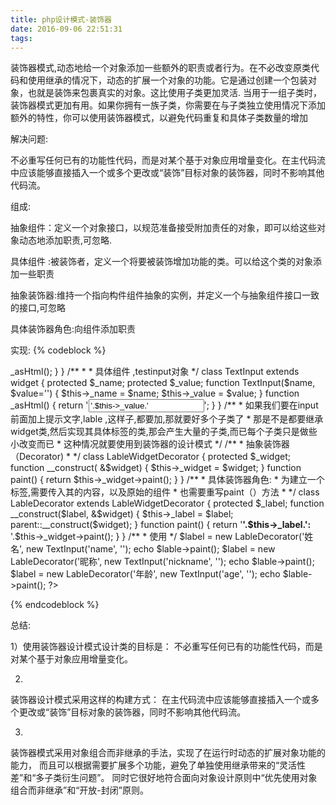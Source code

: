 ```yaml
---
title: php设计模式-装饰器
date: 2016-09-06 22:51:31
tags:
---
```


装饰器模式,动态地给一个对象添加一些额外的职责或者行为。在不必改变原类代码和使用继承的情况下，动态的扩展一个对象的功能。它是通过创建一个包装对象，也就是装饰来包裹真实的对象。这比使用子类更加灵活.
当用于一组子类时，装饰器模式更加有用。如果你拥有一族子类，你需要在与子类独立使用情况下添加额外的特性，你可以使用装饰器模式，以避免代码重复和具体子类数量的增加

解决问题: 

不必重写任何已有的功能性代码，而是对某个基于对象应用增量变化。在主代码流中应该能够直接插入一个或多个更改或“装饰”目标对象的装饰器，同时不影响其他代码流。


组成:

抽象组件：定义一个对象接口，以规范准备接受附加责任的对象，即可以给这些对象动态地添加职责,可忽略.

具体组件 :被装饰者，定义一个将要被装饰增加功能的类。可以给这个类的对象添加一些职责

抽象装饰器:维持一个指向构件组件抽象的实例，并定义一个与抽象组件接口一致的接口,可忽略

具体装饰器角色:向组件添加职责

实现:
{% codeblock %}

<?php   
  
/** 
 * 抽象组件
 */  
class widget {  
    function paint() {  
        return $this->_asHtml();  
    }  
}  
  
/** 
 *  
 * 具体组件 ,testinput对象  
 */  
class TextInput extends widget {  
  
    protected $_name;  
    protected $_value;  
  
    function TextInput($name, $value='') {  
        $this->_name = $name;  
        $this->_value = $value;  
    }  
  
    function _asHtml() {  
        return '<input type="text" name="'.$this->_name.'" value="'.$this->_value.'">';  
  
    }  
  
}  

/**
* 如果我们要在input前面加上提示文字,lable ,这样子,都要加,那就要好多个子类了
* 那是不是都要继承widget类,然后实现其具体标签的类,那会产生大量的子类,而已每个子类只是做些小改变而已
* 这种情况就要使用到装饰器的设计模式
*/

/** 
 * 抽象装饰器（Decorator)
 *  
 */  
class LableWidgetDecorator {  
  
    protected $_widget;  
    function __construct( &$widget) {  
        $this->_widget = $widget;  
    }  
    function paint() {  
        return $this->_widget->paint();  
    }  
  
}


/** 
 * 具体装饰器角色: 
 * 为建立一个标签,需要传入其的内容，以及原始的组件 
 * 也需要重写paint（）方法 
 * 
 */  
  
  
class LableDecorator extends LableWidgetDecorator {  
  
    protected $_label;  
  
    function __construct($label, &$widget) {  
        $this->_label = $label;  
        parent::__construct($widget);  
    }  
  
    function paint() {  
        return '<b>'.$this->_label.':</b> '.$this->_widget->paint();  
    }  
  
}  
  
  
/** 
 * 使用
 */  

$label =  new LableDecorator('姓名', new TextInput('name', '');
echo $lable->paint(); 	

$label =  new LableDecorator('昵称', new TextInput('nickname', '');  
echo $lable->paint(); 	

$label =  new LableDecorator('年龄', new TextInput('age', '');  
echo $lable->paint(); 	

?>  
{% endcodeblock %}

总结:

1）使用装饰器设计模式设计类的目标是：
 不必重写任何已有的功能性代码，而是对某个基于对象应用增量变化。 

2)
 装饰器设计模式采用这样的构建方式： 在主代码流中应该能够直接插入一个或多个更改或“装饰”目标对象的装饰器，同时不影响其他代码流。

3)
 装饰器模式采用对象组合而非继承的手法，实现了在运行时动态的扩展对象功能的能力，
 而且可以根据需要扩展多个功能，避免了单独使用继承带来的“灵活性差”和“多子类衍生问题”。
 同时它很好地符合面向对象设计原则中“优先使用对象组合而非继承”和“开放-封闭”原则。

